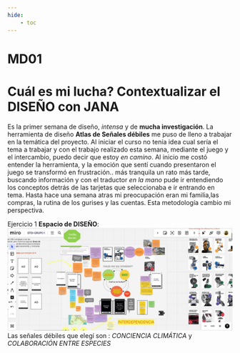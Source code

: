 ```yaml
---
hide:
    - toc
---
```


# MD01
# Cuál es mi lucha? Contextualizar el DISEÑO con JANA
Es la primer semana de diseño,  *intensa* y de **mucha investigación**. 
La herramienta de diseño **Atlas de Señales débiles** me puso de lleno a trabajar en la temática del proyecto. Al iniciar el curso no tenía idea cual sería el tema a trabajar y con el trabajo realizado esta semana, mediante el juego y el intercambio, puedo decir que estoy *en camino*.
Al inicio me costó entender la herramienta, y la emoción que sentí cuando presentaron el juego se transformó en frustración.. más tranquila un rato más tarde, buscando información y con el traductor *en la mano* pude ir entendiendo los conceptos detrás de las tarjetas que seleccionaba e ir entrando en tema. Hasta hace una semana atras mi preocupación eran mi familia,las compras, la rutina de los gurises y las cuentas. 
Esta metodología cambio mi perspectiva.

Ejercicio 1 **Espacio de DISEÑO**:
![](../images/MD01/1.JPG)
Las señales débiles que elegí son : *CONCIENCIA CLIMÁTICA* y *COLABORACIÓN ENTRE ESPECIES*  